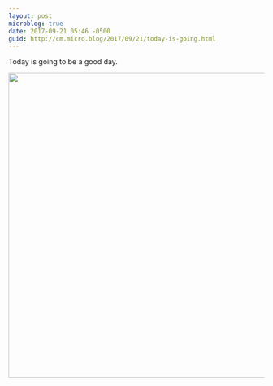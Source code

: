 ```yaml
---
layout: post
microblog: true
date: 2017-09-21 05:46 -0500
guid: http://cm.micro.blog/2017/09/21/today-is-going.html
---
```

Today is going to be a good day. 

<img src="http://chadmoore.net/uploads/2017/0d77ddcac3.jpg" width="600" height="600" />
